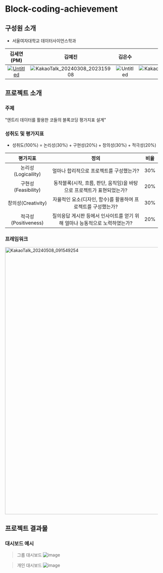 # Block-coding-achievement

## 구성원 소개
- 서울여자대학교 데이터사이언스학과

| 김세연(PM) | 김예진 | 김은수 | 채규현 | 최덕우 |
| :---: | :---: | :---: | :---: | :---: |
| [![Untitled](https://prod-files-secure.s3.us-west-2.amazonaws.com/9a60fad0-3d9c-4307-8bc0-aa5b03bda18d/5a336b89-c7d2-4531-9f18-895917b2e363/Untitled.png)](https://www.notion.so/image/https%3A%2F%2Fprod-files-secure.s3.us-west-2.amazonaws.com%2F9a60fad0-3d9c-4307-8bc0-aa5b03bda18d%2F5a336b89-c7d2-4531-9f18-895917b2e363%2FUntitled.png?table=block&id=6fe18ed3-2afe-4361-ba60-e7eebc3174c0&spaceId=9a60fad0-3d9c-4307-8bc0-aa5b03bda18d&width=1980&userId=47b65834-01ea-49fd-ab8f-1f2ff6b590f9&cache=v2) | ![KakaoTalk_20240308_202315908](https://github.com/seyeon78/Block-coding-achievement/assets/150774446/0900132e-fbd8-4bb9-a05f-0fb93d2bc419) | ![Untitled](https://prod-files-secure.s3.us-west-2.amazonaws.com/9a60fad0-3d9c-4307-8bc0-aa5b03bda18d/4cee692c-0714-4cdc-8504-089667993759/Untitled.png) | ![KakaoTalk_20240308_202315908](https://github.com/seyeon78/Block-coding-achievement/assets/150774446/0900132e-fbd8-4bb9-a05f-0fb93d2bc419) | ![KakaoTalk_20240308_202315908](https://github.com/seyeon78/Block-coding-achievement/assets/150774446/0900132e-fbd8-4bb9-a05f-0fb93d2bc419) |

## 프로젝트 소개
### 주제
"엔트리 데이터를 활용한 코들의 블록코딩 평가지표 설계"

### 성취도 및 평가지표
- 성취도(100%) = 논리성(30%) + 구현성(20%) + 창의성(30%) + 적극성(20%)

|평가지표|정의|비율|
|:---:|:---:|:---:|
|논리성(Logicaility)|얼마나 합리적으로 프로젝트를 구성했는가?|30%|
|구현성(Feasibility)|동작블록(시작, 흐름, 판단, 움직임)을 바탕으로 프로젝트가 표현되었는가?|20%|
|창의성(Creativity)|자율적인 요소(디자인, 함수)를 활용하여 프로젝트를 구성했는가?|30%|
|적극성(Positiveness)|질의응답 게시판 등에서 인사이트를 얻기 위해 얼마나 능동적으로 노력하였는가?|20%|



### 프레임워크
<img width="878" alt="KakaoTalk_20240508_091549254" src="https://github.com/seyeon78/Block-coding-achievement/assets/150774446/3abd42ce-eb26-4ddc-872e-4a7aad4cc096">


## 프로젝트 결과물
### 대시보드 예시

> 그룹 대시보드
> ![image](https://github.com/seyeon78/Block-coding-achievement/assets/150774437/6078e39d-b167-42d5-9b8c-ef86f9e5b5a2)

> 개인 대시보드
> ![image](https://github.com/seyeon78/Block-coding-achievement/assets/150774437/9c9589d3-ca38-437d-a6e8-bcc539dd43a1)


